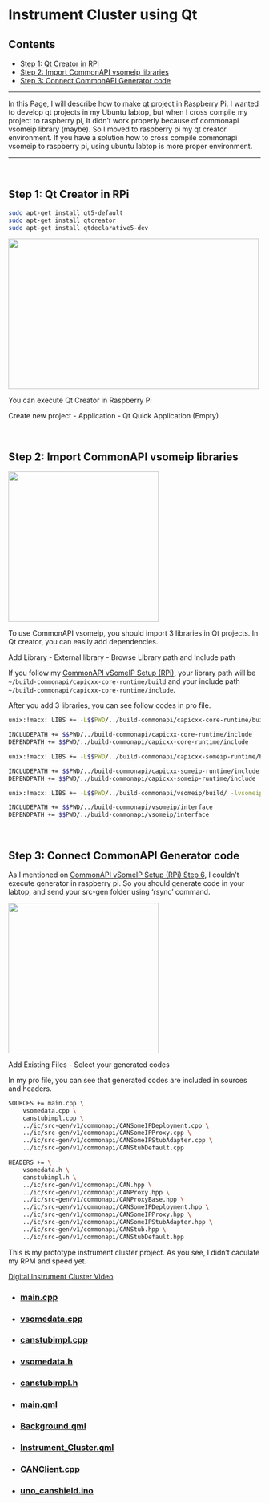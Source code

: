 # Instrument Cluster using Qt

## Contents
- [Step 1: Qt Creator in RPi](#step-1-qt-creator-in-rpi)
- [Step 2: Import CommonAPI vsomeip libraries](#step-2-import-commonapi-vsomeip-libraries)
- [Step 3: Connect CommonAPI Generator code](#step-3-connect-commonapi-generator-code)

---

In this Page, I will describe how to make qt project in Raspberry Pi. I wanted to develop qt projects in my Ubuntu labtop, but when I cross compile my project to raspberry pi, It didn’t work properly because of commonapi vsomeip library (maybe). So I moved to raspberry pi my qt creator environment. If you have a solution how to cross compile commonapi vsomeip to raspberry pi, using ubuntu labtop is more proper environment.

---

<br/>

## Step 1: Qt Creator in RPi

```bash
sudo apt-get install qt5-default
sudo apt-get install qtcreator
sudo apt-get install qtdeclarative5-dev
```
<img src="https://user-images.githubusercontent.com/111988634/200329521-08180a5c-be79-431f-aada-361b84e883a7.png"  width="500" height="300"/>  

You can execute Qt Creator in Raspberry Pi

Create new project - Application - Qt Quick Application (Empty)

<br/>

## Step 2: Import CommonAPI vsomeip libraries

<img src="https://user-images.githubusercontent.com/111988634/200329535-ef58f5c9-8154-47c3-8f05-c42f6243b2a4.png"  width="300" height="300"/>  

To use CommonAPI vsomeip, you should import 3 libraries in Qt projects. In Qt creator, you can easily add dependencies.

Add Library - External library - Browse Library path and Include path

If you follow my [CommonAPI vSomeIP Setup (RPi)](../CommonAPI-vSomeIP/), your library path will be `~/build-commonapi/capicxx-core-runtime/build` and your include path `~/build-commonapi/capicxx-core-runtime/include`.

After you add 3 libraries, you can see follow codes in pro file.

```bash
unix:!macx: LIBS += -L$$PWD/../build-commonapi/capicxx-core-runtime/build/ -lCommonAPI

INCLUDEPATH += $$PWD/../build-commonapi/capicxx-core-runtime/include
DEPENDPATH += $$PWD/../build-commonapi/capicxx-core-runtime/include

unix:!macx: LIBS += -L$$PWD/../build-commonapi/capicxx-someip-runtime/build/ -lCommonAPI-SomeIP

INCLUDEPATH += $$PWD/../build-commonapi/capicxx-someip-runtime/include
DEPENDPATH += $$PWD/../build-commonapi/capicxx-someip-runtime/include

unix:!macx: LIBS += -L$$PWD/../build-commonapi/vsomeip/build/ -lvsomeip

INCLUDEPATH += $$PWD/../build-commonapi/vsomeip/interface
DEPENDPATH += $$PWD/../build-commonapi/vsomeip/interface
```

<br/>

## Step 3: Connect CommonAPI Generator code


As I mentioned on [CommonAPI vSomeIP Setup (RPi) Step 6](https://www.notion.so/CommonAPI-vSomeIP-Setup-RPi-ce8b69ad6b4f40fc9734cf0e744a58e1), I couldn’t execute generator in raspberry pi. So you should generate code in your labtop, and send your src-gen folder using ‘rsync’ command.

<img src="https://user-images.githubusercontent.com/111988634/200329541-f38979ec-eae4-4bac-8dec-33953a3fa68c.png"  width="300" height="300"/> 

Add Existing Files - Select your generated codes

In my pro file, you can see that generated codes are included in sources and headers.

```bash
SOURCES += main.cpp \
    vsomedata.cpp \
    canstubimpl.cpp \
    ../ic/src-gen/v1/commonapi/CANSomeIPDeployment.cpp \
    ../ic/src-gen/v1/commonapi/CANSomeIPProxy.cpp \
    ../ic/src-gen/v1/commonapi/CANSomeIPStubAdapter.cpp \
    ../ic/src-gen/v1/commonapi/CANStubDefault.cpp

HEADERS += \
    vsomedata.h \
    canstubimpl.h \
    ../ic/src-gen/v1/commonapi/CAN.hpp \
    ../ic/src-gen/v1/commonapi/CANProxy.hpp \
    ../ic/src-gen/v1/commonapi/CANProxyBase.hpp \
    ../ic/src-gen/v1/commonapi/CANSomeIPDeployment.hpp \
    ../ic/src-gen/v1/commonapi/CANSomeIPProxy.hpp \
    ../ic/src-gen/v1/commonapi/CANSomeIPStubAdapter.hpp \
    ../ic/src-gen/v1/commonapi/CANStub.hpp \
    ../ic/src-gen/v1/commonapi/CANStubDefault.hpp
```

This is my prototype instrument cluster project. As you see, I didn’t caculate my RPM and speed yet.

[Digital Instrument Cluster Video](https://user-images.githubusercontent.com/111988634/200329556-4ca457d4-42d5-4613-865d-af7b0b90e7c4.webm)

- ### [main.cpp](Cluster/main.cpp)
- ### [vsomedata.cpp](Cluster/vsomedata.cpp)
- ### [canstubimpl.cpp](Cluster/canstubimpl.cpp)
- ### [vsomedata.h](Cluster/vsomedata.h)
- ### [canstubimpl.h](Cluster/canstubimpl.h)
- ### [main.qml](Cluster/main.qml)
- ### [Background.qml](Cluster/Background.qml)
- ### [Instrument_Cluster.qml](Cluster/Instrument_Cluster.qml)
- ### [CANClient.cpp](../CommonAPI-vSomeIP/project-can/src/CANClient.cpp)
- ### [uno_canshield.ino](../CAN/src/uno_canshield.ino)
